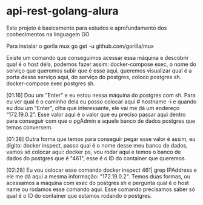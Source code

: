 # api-rest-golang-alura
Este projeto é basicamente para estudos e aprofundamento dos conhecimentos na linguagem GO

Para instalar o gorila mux
go get -u github.com/gorilla/mux


Existe um comando que conseguimos acessar essa máquina e descobrir qual é o host dela, podemos fazer assim: docker-compose exec, o nome do serviço que queremos subir que é esse aqui, queremos visualizar qual é a porta desse serviço aqui, do serviço do postgres, coloco postgres sh. docker-compose exec postgres sh.

[01:16] Dou um "Enter" e eu estou nessa máquina do postgres com sh. Para eu ver qual é o caminho dela eu posso colocar aqui # hostname -i e quando eu dou um "Enter", olha que interessante, ele vai me dá um endereço “172.19.0.2”. Esse valor aqui é o valor que eu preciso passar aqui dentro para conseguir com que o pgAdmin e aquele banco de dados postgres que temos conversem.

[01:38] Outra forma que temos para conseguir pegar esse valor é assim, eu digito: docker inspect, passo qual é o nome desse meu banco de dados, vamos só colocar aqui: docker ps, vou rodar aqui e temos o banco de dados do postgres que é "461", esse é o ID do container que queremos.

[02:28] Eu vou colocar esse comando docker inspect 461| grep IPAddress e ele me dá aqui a mesma informação: "172.19.0.2". Temos duas formas, ou acessamos a máquina com exec do postgres sh e pergunta qual é o host name ou rodamos esse comando aqui. Esse comando precisamos saber só qual é o ID do container que estamos rodando o postgres.

